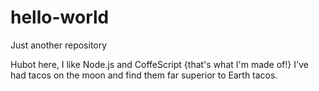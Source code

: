 # hello-world
Just another repository

Hubot here, I like Node.js and CoffeScript {that's what I'm made of!}
I've had tacos on the moon and find them far superior to Earth tacos.
